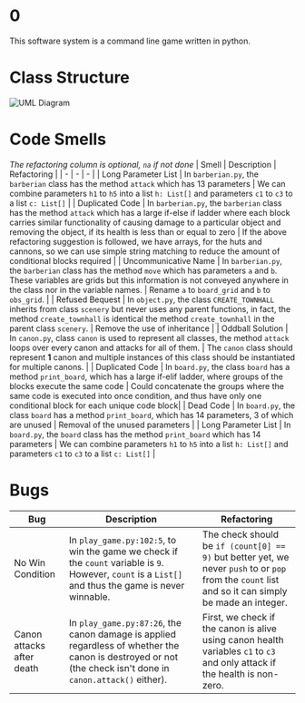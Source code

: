 # 0
This software system is a command line game written in python.

# Class Structure
![UML Diagram](https://i.ibb.co/QFTCtpn/dass-a2-uml.png)

# Code Smells
*The refactoring column is optional, `na` if not done*
| Smell | Description | Refactoring |
| - | - | - |
| Long Parameter List | In `barberian.py`, the `barberian` class has the method `attack` which has 13 parameters | We can combine parameters `h1` to `h5` into a list `h: List[]` and parameters `c1` to `c3` to a list `c: List[]` |
| Duplicated Code | In `barberian.py`, the `barberian` class has the method `attack` which has a large if-else if ladder where each block carries similar functionality of causing damage to a particular object and removing the object, if its health is less than or equal to zero | If the above refactoring suggestion is followed, we have arrays, for the huts and cannons, so we can use simple string matching to reduce the amount of conditional blocks required |
| Uncommunicative Name | In `barberian.py`, the `barberian` class has the method `move` which has parameters `a` and `b`. These variables are grids but this information is not conveyed anywhere in the class nor in the variable names. | Rename `a` to `board_grid` and `b` to `obs_grid`. |
| Refused Bequest | In `object.py`, the class `CREATE_TOWNHALL` inherits from class `scenery` but never uses any parent functions, in fact, the method `create_townhall` is identical the method `create_townhall` in the parent class `scenery`. | Remove the use of inheritance |
| Oddball Solution | In `canon.py`, class `canon` is used to represent all classes, the method `attack` loops over every canon and attacks for all of them. | The `canon` class should represent **1** canon and multiple instances of this class should be instantiated for multiple canons. |
| Duplicated Code | In `board.py`, the class `board` has a method `print_board`, which has a large if-elif ladder, where groups of the blocks execute the same code | Could concatenate the groups where the same code is executed into once condition, and thus have only one conditional block for each unique code block|
| Dead Code | In `board.py`, the class `board` has a method `print_board`, which has 14 parameters, 3 of which are unused | Removal of the unused parameters |
| Long Parameter List | In `board.py`, the `board` class has the method `print_board` which has 14 parameters | We can combine parameters `h1` to `h5` into a list `h: List[]` and parameters `c1` to `c3` to a list `c: List[]` |

# Bugs
| Bug | Description | Refactoring |
| - | - | - |
| No Win Condition | In `play_game.py:102:5`, to win the game we check if the `count` variable is `9`. However, `count` is a `List[]` and thus the game is never winnable. | The check should be `if (count[0] == 9)` but better yet, we never `push` to or `pop` from the `count` list and so it can simply be made an integer. |
| Canon attacks after death | In `play_game.py:87:26`, the canon damage is applied regardless of whether the canon is destroyed or not (the check isn't done in `canon.attack()` either). | First, we check if the canon is alive using canon health variables `c1` to `c3` and only attack if the health is non-zero. |
